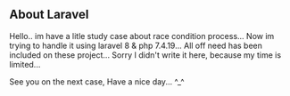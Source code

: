 
## About Laravel

Hello.. im have a litle study case about race condition process...
Now im trying to handle it using laravel 8 & php 7.4.19...
All off need has been included on these project...
Sorry I didn't write it here, because my time is limited...

See you on the next case, Have a nice day... ^_^



